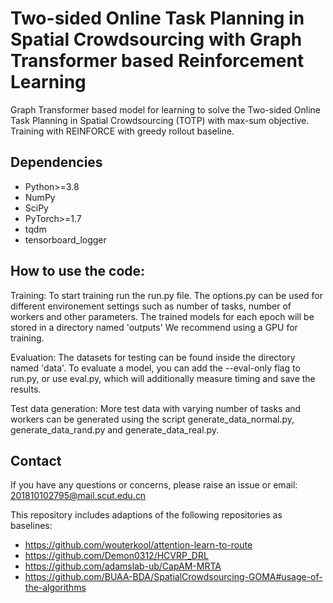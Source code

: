 #  Two-sided Online Task Planning in Spatial Crowdsourcing with Graph Transformer based Reinforcement Learning
Graph Transformer based model for learning to solve the Two-sided Online Task Planning in Spatial Crowdsourcing (TOTP) with max-sum objective. Training with REINFORCE with greedy rollout baseline.

##  Dependencies
* Python>=3.8
* NumPy
* SciPy
* PyTorch>=1.7
* tqdm
* tensorboard_logger

## How to use the code:
Training:
    To start training run the run.py file. The options.py can be used for different environement settings such as number of tasks, number of workers and other parameters.
    The trained models for each epoch will be stored in a directory named 'outputs'
    We recommend using a GPU for training.

Evaluation:
    The datasets for testing can be found inside the directory named 'data'. To evaluate a model, you can add the --eval-only flag to run.py, or use eval.py, which will additionally measure timing and save the results.

Test data generation:
    More test data with varying number of tasks and workers can be generated using the script generate_data_normal.py, generate_data_rand.py and generate_data_real.py.

##  Contact
If you have any questions or concerns, please raise an issue or email: 201810102795@mail.scut.edu.cn

This repository includes adaptions of the following repositories as baselines:
* https://github.com/wouterkool/attention-learn-to-route
* https://github.com/Demon0312/HCVRP_DRL
* https://github.com/adamslab-ub/CapAM-MRTA
* https://github.com/BUAA-BDA/SpatialCrowdsourcing-GOMA#usage-of-the-algorithms
